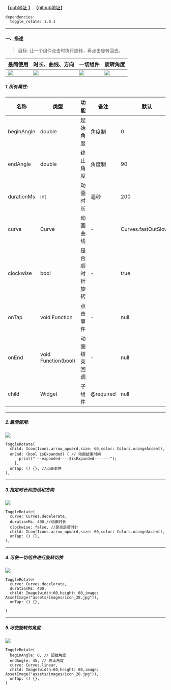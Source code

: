 
【[pub地址](https://pub.dev/packages/toggle_rotate) 】 【[github地址](https://github.com/toly1994328/toggle_rotate)】

```
dependencies:
  toggle_rotate: 1.0.1
```

---


####  一、描述

> 目标: 让一个组件点击时执行旋转，再点击旋转回去。

最简使用| 时长、曲线、方向| 一切组件| 旋转角度
---|---|---|---
![](https://user-gold-cdn.xitu.io/2020/3/1/17091b4b73dce5b0?w=204&h=184&f=gif&s=43603) | ![](https://user-gold-cdn.xitu.io/2020/3/1/17091b95c2855616?w=204&h=184&f=gif&s=43343)| ![](https://user-gold-cdn.xitu.io/2020/3/1/17091becabbbeeb4?w=204&h=184&f=gif&s=117285)|![](https://user-gold-cdn.xitu.io/2020/3/1/17091c21eda491d8?w=204&h=184&f=gif&s=79519)



##### 1.所有属性:

 名称 | 类型 | 功能 | 备注 | 默认
---|--- |--- |---  |---
beginAngle | double | 起始角度 | 角度制 | 0
endAngle | double | 终止角度 | 角度制 | 90
durationMs | int | 动画时长 | 毫秒 | 200
curve | Curve | 动画曲线 | - | Curves.fastOutSlowIn
clockwise | bool | 是否顺时针旋转 | - | true
onTap |void Function | 点击事件 | -  | null
onEnd |void Function(bool) | 动画结束回调 | -  | null
child | Widget | 子组件 | @required | null

---

##### 2.最简使用:

![](https://user-gold-cdn.xitu.io/2020/3/1/17091b4b73dce5b0?w=204&h=184&f=gif&s=43603)

```
ToggleRotate(
  child: Icon(Icons.arrow_upward,size: 60,color: Colors.orangeAccent),
  onEnd: (bool isExpanded) { // 动画结束时间
      print("---expanded---:$isExpanded-------");
    },
  onTap: () {}, //点击事件
),
```

---

##### 3.指定时长和曲线和方向

![](https://user-gold-cdn.xitu.io/2020/3/1/17091b95c2855616?w=204&h=184&f=gif&s=43343)

```
ToggleRotate(
  curve: Curves.decelerate,
  durationMs: 400,//动画时长
  clockwise: false, //是否是顺时针
  child: Icon(Icons.arrow_upward,size: 60,color: Colors.orangeAccent),
  onTap: () {},
),
```


---

##### 4.可使一切组件进行旋转切换

![](https://user-gold-cdn.xitu.io/2020/3/1/17091becabbbeeb4?w=204&h=184&f=gif&s=117285)

```
ToggleRotate(
  curve: Curves.decelerate,
  durationMs: 400,
  child: Image(width:60,height: 60,image: AssetImage("assets/images/icon_28.jpg")),
  onTap: () {},

)
```

---

##### 5.可使旋转的角度

![](https://user-gold-cdn.xitu.io/2020/3/1/17091c21eda491d8?w=204&h=184&f=gif&s=79519)

```
ToggleRotate(
  beginAngle: 0, // 起始角度
  endAngle: 45, // 终止角度
  curve: Curves.linear,
  child: Image(width:60,height: 60,image: AssetImage("assets/images/icon_28.jpg")),
  onTap: () {},
)
```